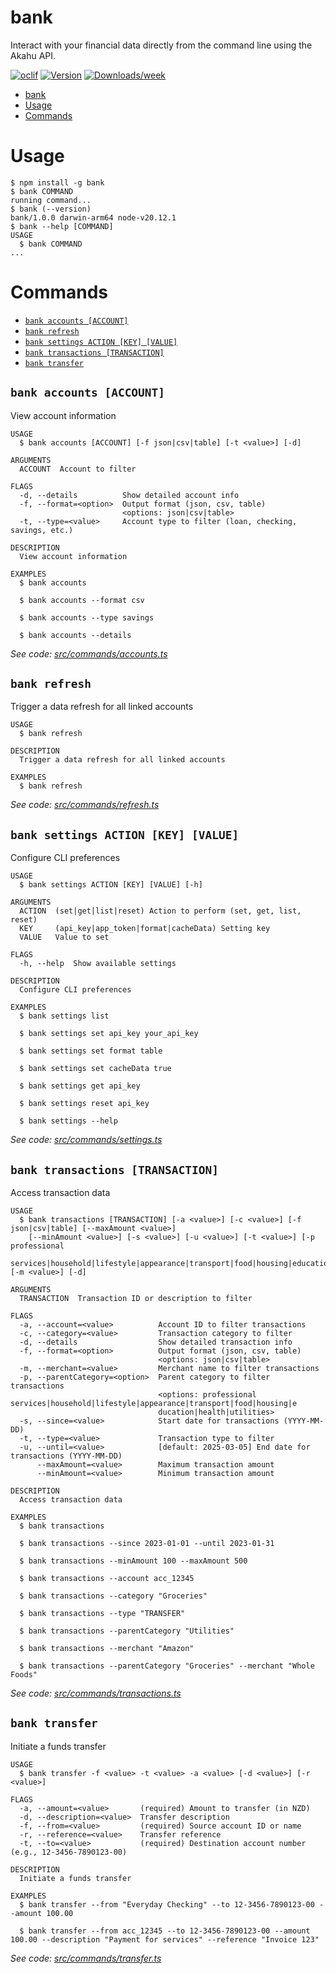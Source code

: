 # bank

Interact with your financial data directly from the command line using the Akahu API.

[![oclif](https://img.shields.io/badge/cli-oclif-brightgreen.svg)](https://oclif.io)
[![Version](https://img.shields.io/npm/v/bank.svg)](https://npmjs.org/package/bank)
[![Downloads/week](https://img.shields.io/npm/dw/bank.svg)](https://npmjs.org/package/bank)

<!-- toc -->
* [bank](#bank)
* [Usage](#usage)
* [Commands](#commands)
<!-- tocstop -->

# Usage

<!-- usage -->
```sh-session
$ npm install -g bank
$ bank COMMAND
running command...
$ bank (--version)
bank/1.0.0 darwin-arm64 node-v20.12.1
$ bank --help [COMMAND]
USAGE
  $ bank COMMAND
...
```
<!-- usagestop -->

# Commands

<!-- commands -->
* [`bank accounts [ACCOUNT]`](#bank-accounts-account)
* [`bank refresh`](#bank-refresh)
* [`bank settings ACTION [KEY] [VALUE]`](#bank-settings-action-key-value)
* [`bank transactions [TRANSACTION]`](#bank-transactions-transaction)
* [`bank transfer`](#bank-transfer)

## `bank accounts [ACCOUNT]`

View account information

```
USAGE
  $ bank accounts [ACCOUNT] [-f json|csv|table] [-t <value>] [-d]

ARGUMENTS
  ACCOUNT  Account to filter

FLAGS
  -d, --details          Show detailed account info
  -f, --format=<option>  Output format (json, csv, table)
                         <options: json|csv|table>
  -t, --type=<value>     Account type to filter (loan, checking, savings, etc.)

DESCRIPTION
  View account information

EXAMPLES
  $ bank accounts

  $ bank accounts --format csv

  $ bank accounts --type savings

  $ bank accounts --details
```

_See code: [src/commands/accounts.ts](https://github.com/lab/bank/blob/v1.0.0/src/commands/accounts.ts)_

## `bank refresh`

Trigger a data refresh for all linked accounts

```
USAGE
  $ bank refresh

DESCRIPTION
  Trigger a data refresh for all linked accounts

EXAMPLES
  $ bank refresh
```

_See code: [src/commands/refresh.ts](https://github.com/lab/bank/blob/v1.0.0/src/commands/refresh.ts)_

## `bank settings ACTION [KEY] [VALUE]`

Configure CLI preferences

```
USAGE
  $ bank settings ACTION [KEY] [VALUE] [-h]

ARGUMENTS
  ACTION  (set|get|list|reset) Action to perform (set, get, list, reset)
  KEY     (api_key|app_token|format|cacheData) Setting key
  VALUE   Value to set

FLAGS
  -h, --help  Show available settings

DESCRIPTION
  Configure CLI preferences

EXAMPLES
  $ bank settings list

  $ bank settings set api_key your_api_key

  $ bank settings set format table

  $ bank settings set cacheData true

  $ bank settings get api_key

  $ bank settings reset api_key

  $ bank settings --help
```

_See code: [src/commands/settings.ts](https://github.com/lab/bank/blob/v1.0.0/src/commands/settings.ts)_

## `bank transactions [TRANSACTION]`

Access transaction data

```
USAGE
  $ bank transactions [TRANSACTION] [-a <value>] [-c <value>] [-f json|csv|table] [--maxAmount <value>]
    [--minAmount <value>] [-s <value>] [-u <value>] [-t <value>] [-p professional
    services|household|lifestyle|appearance|transport|food|housing|education|health|utilities] [-m <value>] [-d]

ARGUMENTS
  TRANSACTION  Transaction ID or description to filter

FLAGS
  -a, --account=<value>          Account ID to filter transactions
  -c, --category=<value>         Transaction category to filter
  -d, --details                  Show detailed transaction info
  -f, --format=<option>          Output format (json, csv, table)
                                 <options: json|csv|table>
  -m, --merchant=<value>         Merchant name to filter transactions
  -p, --parentCategory=<option>  Parent category to filter transactions
                                 <options: professional services|household|lifestyle|appearance|transport|food|housing|e
                                 ducation|health|utilities>
  -s, --since=<value>            Start date for transactions (YYYY-MM-DD)
  -t, --type=<value>             Transaction type to filter
  -u, --until=<value>            [default: 2025-03-05] End date for transactions (YYYY-MM-DD)
      --maxAmount=<value>        Maximum transaction amount
      --minAmount=<value>        Minimum transaction amount

DESCRIPTION
  Access transaction data

EXAMPLES
  $ bank transactions

  $ bank transactions --since 2023-01-01 --until 2023-01-31

  $ bank transactions --minAmount 100 --maxAmount 500

  $ bank transactions --account acc_12345

  $ bank transactions --category "Groceries"

  $ bank transactions --type "TRANSFER"

  $ bank transactions --parentCategory "Utilities"

  $ bank transactions --merchant "Amazon"

  $ bank transactions --parentCategory "Groceries" --merchant "Whole Foods"
```

_See code: [src/commands/transactions.ts](https://github.com/lab/bank/blob/v1.0.0/src/commands/transactions.ts)_

## `bank transfer`

Initiate a funds transfer

```
USAGE
  $ bank transfer -f <value> -t <value> -a <value> [-d <value>] [-r <value>]

FLAGS
  -a, --amount=<value>       (required) Amount to transfer (in NZD)
  -d, --description=<value>  Transfer description
  -f, --from=<value>         (required) Source account ID or name
  -r, --reference=<value>    Transfer reference
  -t, --to=<value>           (required) Destination account number (e.g., 12-3456-7890123-00)

DESCRIPTION
  Initiate a funds transfer

EXAMPLES
  $ bank transfer --from "Everyday Checking" --to 12-3456-7890123-00 --amount 100.00

  $ bank transfer --from acc_12345 --to 12-3456-7890123-00 --amount 100.00 --description "Payment for services" --reference "Invoice 123"
```

_See code: [src/commands/transfer.ts](https://github.com/lab/bank/blob/v1.0.0/src/commands/transfer.ts)_
<!-- commandsstop -->
